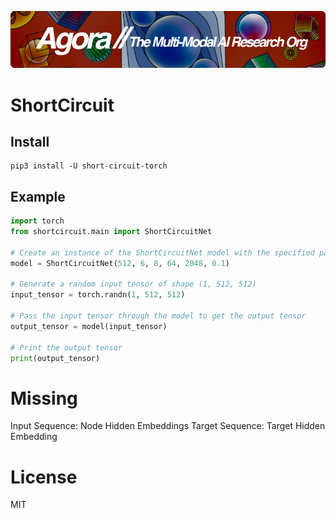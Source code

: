 [![Multi-Modality](agorabanner.png)](https://discord.com/servers/agora-999382051935506503)


# ShortCircuit


## Install
```
pip3 install -U short-circuit-torch

```


## Example

```python
import torch 
from shortcircuit.main import ShortCircuitNet

# Create an instance of the ShortCircuitNet model with the specified parameters
model = ShortCircuitNet(512, 6, 8, 64, 2048, 0.1)

# Generate a random input tensor of shape (1, 512, 512)
input_tensor = torch.randn(1, 512, 512)

# Pass the input tensor through the model to get the output tensor
output_tensor = model(input_tensor)

# Print the output tensor
print(output_tensor)
```



# Missing
Input Sequence:
Node Hidden
Embeddings
Target Sequence:
Target Hidden
Embedding


# License
MIT
